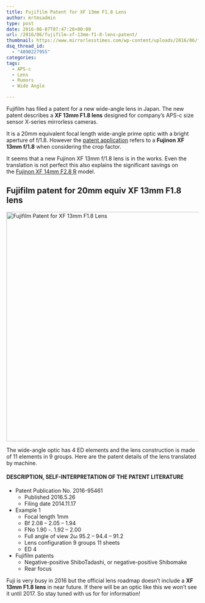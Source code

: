 ```yaml
---
title: Fujifilm Patent for XF 13mm F1.8 Lens
author: mrtmsadmin
type: post
date: 2016-06-07T07:47:28+00:00
url: /2016/06/fujifilm-xf-13mm-f1-8-lens-patent/
thumbnail: https://www.mirrorlesstimes.com/wp-content/uploads/2016/06/fujifilm-20mm-f1-8-lens-patent.jpg
dsq_thread_id:
  - "4890227955"
categories:
tags:
  - APS-c
  - Lens
  - Rumors
  - Wide Angle

---
```

Fujifilm has filed a patent for a new wide-angle lens in Japan. The new patent describes a **XF 13mm F1.8 lens** designed for company&#8217;s APS-c size sensor X-series mirrorless cameras.

It is a 20mm equivalent focal length wide-angle prime optic with a bright aperture of f/1.8. However the <a href="http://egami.blog.so-net.ne.jp/2016-05-30" target="_blank">patent application</a> refers to a **Fujinon XF 13mm f/1.8** when considering the crop factor.

It seems that a new Fujinon XF 13mm f/1.8 lens is in the works. Even the translation is not perfect this also explains the significant savings on the <a href="http://amzn.to/214Q0Df" target="_blank" rel="external nofollow">Fujinon XF 14mm F2.8 R</a> model.<!--more-->

## Fujifilm patent for 20mm equiv XF 13mm F1.8 lens

<img class="aligncenter wp-image-313 size-full" title="Fujifilm Patent for XF 13mm F1.8 Lens" src="https://i2.wp.com/www.mirrorlesstimes.com/wp-content/uploads/2016/06/fujifilm-20mm-f1-8-lens-patent.jpg?resize=600%2C600&#038;ssl=1" alt="Fujifilm Patent for XF 13mm F1.8 Lens" width="600" height="600" srcset="https://i2.wp.com/www.mirrorlesstimes.com/wp-content/uploads/2016/06/fujifilm-20mm-f1-8-lens-patent.jpg?w=900&ssl=1 900w, https://i2.wp.com/www.mirrorlesstimes.com/wp-content/uploads/2016/06/fujifilm-20mm-f1-8-lens-patent.jpg?resize=150%2C150&ssl=1 150w, https://i2.wp.com/www.mirrorlesstimes.com/wp-content/uploads/2016/06/fujifilm-20mm-f1-8-lens-patent.jpg?resize=300%2C300&ssl=1 300w, https://i2.wp.com/www.mirrorlesstimes.com/wp-content/uploads/2016/06/fujifilm-20mm-f1-8-lens-patent.jpg?resize=768%2C768&ssl=1 768w, https://i2.wp.com/www.mirrorlesstimes.com/wp-content/uploads/2016/06/fujifilm-20mm-f1-8-lens-patent.jpg?resize=60%2C60&ssl=1 60w" sizes="(max-width: 600px) 100vw, 600px" data-recalc-dims="1" /> 

The wide-angle optic has 4 ED elements and the lens construction is made of 11 elements in 9 groups. Here are the patent details of the lens translated by machine.

#### <span class="notranslate">DESCRIPTION, SELF-INTERPRETATION OF THE PATENT LITERATURE</span>

  * <span class="notranslate">Patent Publication No. 2016-95461</span> 
      * <span class="notranslate">Published 2016.5.26</span>
      * <span class="notranslate">Filing date 2014.11.17</span>
  * <span class="notranslate">Example 1</span> 
      * <span class="notranslate">Focal length 1mm</span>
      * <span class="notranslate">Bf 2.08 – 2.05 – 1.94</span>
      * <span class="notranslate">FNo 1.90 -. 1.92 – 2.00</span>
      * <span class="notranslate">Full angle of view 2ω 95.2 – 94.4 – 91.2</span>
      * <span class="notranslate">Lens configuration 9 groups 11 sheets</span>
      * <span class="notranslate">ED 4</span>
  * <span class="notranslate">Fujifilm patents</span> 
      * <span class="notranslate">Negative-positive ShiboTadashi, or negative-positive Shibomake</span>
      * <span class="notranslate">Rear focus</span>

Fuji is very busy in 2016 but the official lens roadmap doesn&#8217;t include a **XF 13mm F1.8 lens** in near future. If there will be an optic like this we won&#8217;t see it until 2017. So stay tuned with us for for information!